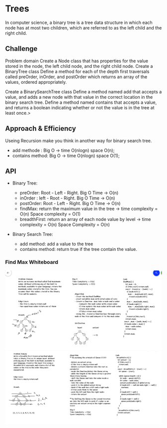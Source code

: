 # Trees

In computer science, a binary tree is a tree data structure in which each node has at most two children, which are referred to as the left child and the right child.

## Challenge

Problem domain
Create a Node class that has properties for the value stored in the node, the left child node, and the right child node.
Create a BinaryTree class
Define a method for each of the depth first traversals called preOrder, inOrder, and postOrder which returns an array of the values, ordered appropriately.

Create a BinarySearchTree class
Define a method named add that accepts a value, and adds a new node with that value in the correct location in the binary search tree.
Define a method named contains that accepts a value, and returns a boolean indicating whether or not the value is in the tree at least once.>

## Approach & Efficiency

Useing Recursion make you think in another way for binary search tree.

- add methode : Big O -> time O(nlogn) space O(n);
- contains method: Big O -> time O(nlogn) space O(1);

## API

- Binary Tree:

  - preOrder: Root - Left - Right. Big O Time -> O(n)
  - inOrder : left - Root - Right. Big O Time -> O(n)
  - postOrder: Root - Left - Right. Big O Time -> O(n)
  - findMax: return the maximum value in the tree -> time complexity = O(n) Space complexity = O(1)
  - breadthFirst: return an array of each node value by level -> time complexity = O(n) Space Complexity = O(n)

- Binary Search Tree:
  - add method: add a value to the tree
  - contains method: return true if the tree contain the value.

### Find Max Whiteboard

![max](../../assets/find-max-binary-tree.png)
![breadth-first](../../assets/breadth-first.png)
